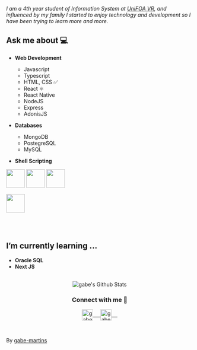 <!-- ### <img src="https://github.com/rajput2107/rajput2107/blob/master/Assets/Hi.gif" width="29px"> Hello world!&nbsp;<img src="https://github.com/rajput2107/rajput2107/blob/master/Assets/Earth.gif" width="24px"> -->

<em>I am a 4th year student of Information System at <a href="https://www.unifoa.edu.br/">UniFOA VR</a>, and influenced by my family I started to enjoy technology and development so I have been trying to learn more and more.</em> <br/>

## Ask me about :computer:

- **Web Development**
  - Javascript 
  - Typescript
  - HTML, CSS :white_check_mark:
  - React ⚛️
  - React Native
  - NodeJS
  - Express
  - AdonisJS
  
- **Databases**
  - MongoDB
  - PostegreSQL
  - MySQL

- **Shell Scripting**

<a href="https://reactjs.org/" target="_blank"><img height="50" src="https://www.vectorlogo.zone/logos/reactjs/reactjs-ar21.svg"></a>
<a href="https://firebase.google.com/" target="_blank"><img height="50" src="https://www.vectorlogo.zone/logos/firebase/firebase-ar21.svg"></a>
<a href="https://www.docker.com/" target="_blank"><img height="50" src="https://www.vectorlogo.zone/logos/docker/docker-official.svg"></a>

<a href="https://www.heroku.com/" target="_blank"><img height="50" src="https://www.vectorlogo.zone/logos/heroku/heroku-ar21.svg"></a>

<br/><br/>

## I’m currently learning ...

- **Oracle SQL**
- **Next JS**
  <br/>
  <br/>

<p align="center">
<img align="center" src="https://github-readme-stats.vercel.app/api/top-langs?username=gabe-martins&theme=dark&layout=compact" alt="gabe's Github Stats">
</p>

<div align="center">
  <h3 align="center">Connect with me 🤝</h3> 
</div>
<p align="center">
 <a href="https://www.linkedin.com/in/gabriel-martins-b22648129/" target="blank">
  <img align="center" alt="gabe's LinkedIn" width="30px" src="https://www.vectorlogo.zone/logos/linkedin/linkedin-icon.svg" /> &nbsp; &nbsp;
 </a>
 <a href="https://www.instagram.com/gabe_a_martinz/" target="blank">
  <img align="center" alt="gabe's Instagram" width="30px" src="https://www.vectorlogo.zone/logos/instagram/instagram-icon.svg" /> &nbsp; &nbsp;
 </a>
 <!-- <a href="https://twitter.com/gabe2107" target="blank">
  <img align="center" alt="gabe's Twitter" width="30px" src="https://www.vectorlogo.zone/logos/twitter/twitter-official.svg" /> &nbsp; &nbsp;
 </a>
 <a href="https://medium.com/@gaberana2107" target="blank">
  <img align="center" alt="gabe's Twitter" width="30px" src="https://www.vectorlogo.zone/logos/medium/medium-tile.svg" />
 </a>  -->
  <br/>

</p>
<br/>

By [gabe-martins](https://github.com/gabe-martins)
